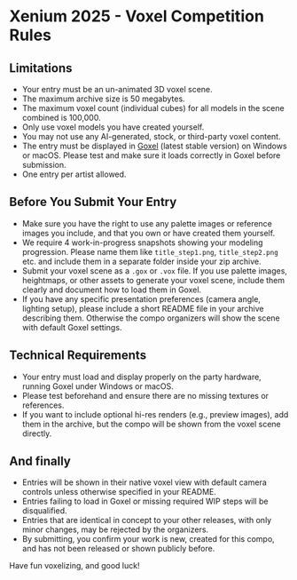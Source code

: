 # Xenium 2025 - Voxel Competition Rules

## Limitations

- Your entry must be an un-animated 3D voxel scene.
- The maximum archive size is 50 megabytes.
- The maximum voxel count (individual cubes) for all models in the scene combined is 100,000.
- Only use voxel models you have created yourself.
- You may not use any AI-generated, stock, or third-party voxel content.
- The entry must be displayed in [Goxel](https://goxel.xyz) (latest stable version) on Windows or macOS. Please test and make sure it loads correctly in Goxel before submission.
- One entry per artist allowed.

## Before You Submit Your Entry

- Make sure you have the right to use any palette images or reference images you include, and that you own or have created them yourself.
- We require 4 work-in-progress snapshots showing your modeling progression. Please name them like `title_step1.png`, `title_step2.png` etc. and include them in a separate folder inside your zip archive.
- Submit your voxel scene as a `.gox` or `.vox` file. If you use palette images, heightmaps, or other assets to generate your voxel scene, include them clearly and document how to load them in Goxel.
- If you have any specific presentation preferences (camera angle, lighting setup), please include a short README file in your archive describing them. Otherwise the compo organizers will show the scene with default Goxel settings.

## Technical Requirements

- Your entry must load and display properly on the party hardware, running Goxel under Windows or macOS.
- Please test beforehand and ensure there are no missing textures or references.
- If you want to include optional hi-res renders (e.g., preview images), add them in the archive, but the compo will be shown from the voxel scene directly.

## And finally

- Entries will be shown in their native voxel view with default camera controls unless otherwise specified in your README.
- Entries failing to load in Goxel or missing required WIP steps will be disqualified.
- Entries that are identical in concept to your other releases, with only minor changes, may be rejected by the organizers.
- By submitting, you confirm your work is new, created for this compo, and has not been released or shown publicly before.

Have fun voxelizing, and good luck!
